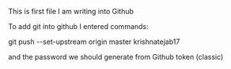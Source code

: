 This is first file I am writing into Github 

To add git into github I entered commands:

git push --set-upstream origin master
krishnatejab17

and the password we should generate from Github token (classic)


